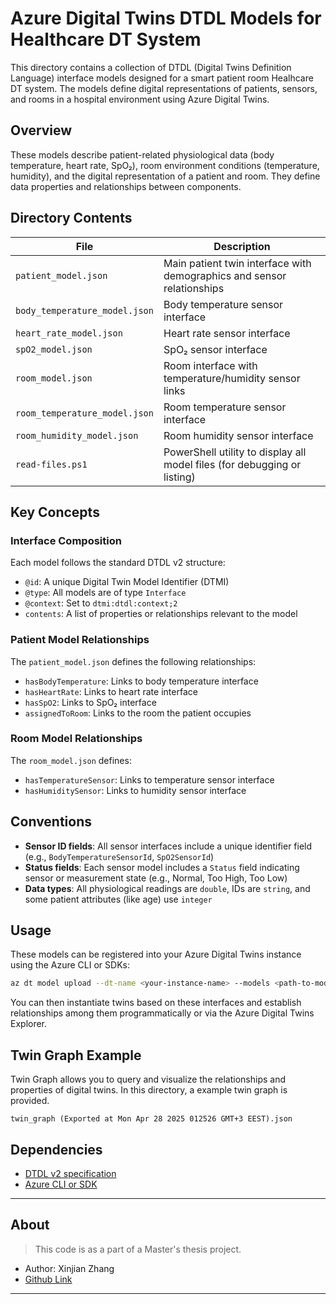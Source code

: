 # Azure Digital Twins DTDL Models for Healthcare DT System

This directory contains a collection of DTDL (Digital Twins Definition Language) interface models designed for a smart patient room Healhcare DT system. The models define digital representations of patients, sensors, and rooms in a hospital environment using Azure Digital Twins.

## Overview

These models describe patient-related physiological data (body temperature, heart rate, SpO₂), room environment conditions (temperature, humidity), and the digital representation of a patient and room. They define data properties and relationships between components.

## Directory Contents

| File                            | Description                              |
|---------------------------------|------------------------------------------|
| `patient_model.json`            | Main patient twin interface with demographics and sensor relationships |
| `body_temperature_model.json`   | Body temperature sensor interface        |
| `heart_rate_model.json`         | Heart rate sensor interface              |
| `spO2_model.json`               | SpO₂ sensor interface                    |
| `room_model.json`               | Room interface with temperature/humidity sensor links |
| `room_temperature_model.json`   | Room temperature sensor interface        |
| `room_humidity_model.json`      | Room humidity sensor interface           |
| `read-files.ps1`                | PowerShell utility to display all model files (for debugging or listing) |

## Key Concepts

### Interface Composition

Each model follows the standard DTDL v2 structure:
- `@id`: A unique Digital Twin Model Identifier (DTMI)
- `@type`: All models are of type `Interface`
- `@context`: Set to `dtmi:dtdl:context;2`
- `contents`: A list of properties or relationships relevant to the model

### Patient Model Relationships

The `patient_model.json` defines the following relationships:
- `hasBodyTemperature`: Links to body temperature interface
- `hasHeartRate`: Links to heart rate interface
- `hasSpO2`: Links to SpO₂ interface
- `assignedToRoom`: Links to the room the patient occupies

### Room Model Relationships

The `room_model.json` defines:
- `hasTemperatureSensor`: Links to temperature sensor interface
- `hasHumiditySensor`: Links to humidity sensor interface

## Conventions

- **Sensor ID fields**: All sensor interfaces include a unique identifier field (e.g., `BodyTemperatureSensorId`, `SpO2SensorId`)
- **Status fields**: Each sensor model includes a `Status` field indicating sensor or measurement state (e.g., Normal, Too High, Too Low)
- **Data types**: All physiological readings are `double`, IDs are `string`, and some patient attributes (like age) use `integer`

## Usage

These models can be registered into your Azure Digital Twins instance using the Azure CLI or SDKs:

```bash
az dt model upload --dt-name <your-instance-name> --models <path-to-models>/*.json
```

You can then instantiate twins based on these interfaces and establish relationships among them programmatically or via the Azure Digital Twins Explorer.


## Twin Graph Example

Twin Graph allows you to query and visualize the relationships and properties of digital twins. In this directory, a example twin graph is provided.

`twin_graph (Exported at Mon Apr 28 2025 012526 GMT+3 EEST).json`


## Dependencies

- [DTDL v2 specification](https://learn.microsoft.com/en-us/azure/digital-twins/concepts-models)
- [Azure CLI or SDK](https://learn.microsoft.com/en-us/azure/digital-twins/quickstart-cli)

---

## About

> This code is as a part of a Master's thesis project.

- Author: Xinjian Zhang
- [Github Link](https://github.com/Xinjian-Zhang)

---